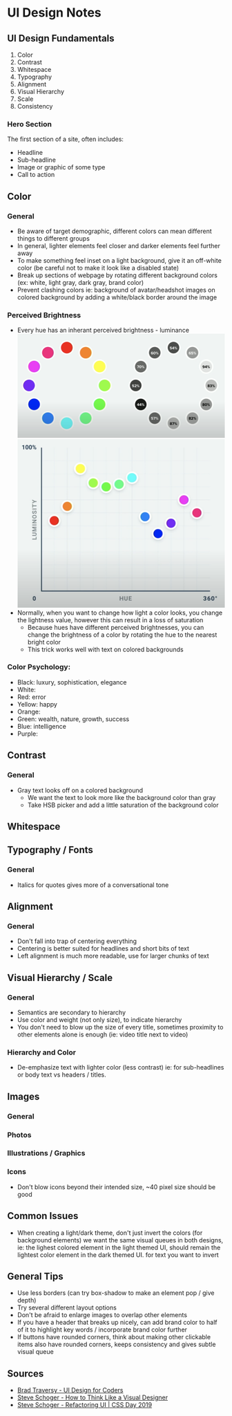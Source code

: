 # UI Design Notes

## UI Design Fundamentals
1. Color
2. Contrast
3. Whitespace
4. Typography
5. Alignment
6. Visual Hierarchy
7. Scale
8. Consistency

### Hero Section
The first section of a site, often includes:
- Headline
- Sub-headline
- Image or graphic of some type
- Call to action

## Color

### General
- Be aware of target demographic, different colors can mean different things to different groups
- In general, lighter elements feel closer and darker elements feel further away
- To make something feel inset on a light background, give it an off-white color (be careful not to make it look like a disabled state)
- Break up sections of webpage by rotating different background colors (ex: white, light gray, dark gray, brand color)
- Prevent clashing colors ie: background of avatar/headshot images on colored background by adding a white/black border around the image

### Perceived Brightness
- Every hue has an inherant perceived brightness - luminance
![Hue Luminance Wheel](/images/hue-brightness-wheel.png)
![Hue Luminance Plot](/images/hue-luminance-plot.png)
- Normally, when you want to change how light a color looks, you change the lightness value, however this can result in a loss of saturation
  - Because hues have different perceived brightnesses, you can change the brightness of a color by rotating the hue to the nearest bright color
  - This trick works well with text on colored backgrounds

### Color Psychology:
- Black: luxury, sophistication, elegance
- White: 
- Red: error
- Yellow: happy
- Orange:
- Green: wealth, nature, growth, success
- Blue: intelligence
- Purple:

## Contrast

### General
- Gray text looks off on a colored background
  - We want the text to look more like the background color than gray
  - Take HSB picker and add a little saturation of the background color

## Whitespace
<todo>

## Typography / Fonts

### General
- Italics for quotes gives more of a conversational tone

## Alignment


### General
- Don't fall into trap of centering everything
- Centering is better suited for headlines and short bits of text
- Left alignment is much more readable, use for larger chunks of text

## Visual Hierarchy / Scale

### General
- Semantics are secondary to hierarchy
- Use color and weight (not only size), to indicate hierarchy
- You don't need to blow up the size of every title, sometimes proximity to other elements alone is enough (ie: video title next to video)

### Hierarchy and Color
- De-emphasize text with lighter color (less contrast) ie: for sub-headlines or body text vs headers / titles.

## Images

### General
<todo>

### Photos
<todo>

### Illustrations / Graphics
<todo>

### Icons
- Don't blow icons beyond their intended size, ~40 pixel size should be good

## Common Issues
- When creating a light/dark theme, don't just invert the colors (for background elements) we want the same visual queues in both designs, ie: the lighest colored element in the light themed UI, should remain the lightest color element in the dark themed UI. for text you want to invert

## General Tips
- Use less borders (can try box-shadow to make an element pop / give depth)
- Try several different layout options
- Don't be afraid to enlarge images to overlap other elements
- If you have a header that breaks up nicely, can add brand color to half of it to highlight key words / incorporate brand color further
- If buttons have rounded corners, think about making other clickable items also have rounded corners, keeps consistency and gives subtle visual queue

## Sources
- [Brad Traversy - UI Design for Coders](https://www.youtube.com/watch?v=0JCUH5daCCE&t=323s)
- [Steve Schoger - How to Think Like a Visual Designer](https://www.youtube.com/watch?v=hlI6xGfBjkQ)
- [Steve Schoger - Refactoring UI | CSS Day 2019](https://www.youtube.com/watch?v=7Z9rrryIOC4&feature=youtu.be)